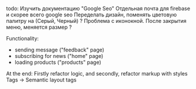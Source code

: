 todo:
Изучить документацию "Google Seo"
Отдельная почта для firebase и скорее всего google seo
Переделать дизайн, поменять цветовую палитру на (Серый, Черный) ?
Проблема с иконокной. После закрытия меню, меняется размер ?

Functionality: 
- sending message ("feedback" page)
- subscribing for news ("home" page)
- loading products ("products" page)

At the end: 
Firstly refactor logic, and secondly, refactor markup with styles
Tags -> Semantic layout tags
